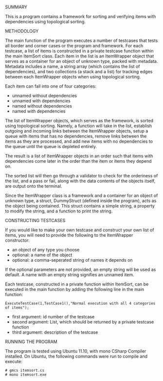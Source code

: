 SUMMARY

This is a program contains a framework for sorting and verifying items with dependencies
using topological sorting.

METHODOLOGY

The main function of the program executes a number of testcases that tests all border
and corner cases or the program and framework.  For each testcase, a list of items is
constructed in a private testcase function within the main ItemSort class.  Each item
in the list is an ItemWrapper object that serves as a container for an object of unknown
type, packed with metadata.  Metadata includes a name, a string array (which contains 
the list of dependencies), and two collections (a stack and a list) for tracking edges
between each ItemWrapper objects when using topological sorting.

Each item can fall into one of four categories:
   - unnamed without dependencies
   - unnamed with dependencies
   - named without dependencies
   - named with dependencies

The list of ItemWrapper objects, which serves as the framework, is sorted using
topological sorting.  Namely, a function will take in the list, establish outgoing
and incoming links between the ItemWrapper objects, setup a queue with items that
has no dependencies, remove links between the items as they are processed, and add
new items with no dependencies to the queue until the queue is depleted entirely.

The result is a list of ItemWrapper objects in an order such that items with 
dependencies come later in the order than the item or items they depend on.

The sorted list will then go through a validator to check for the orderiness of
the list, and a pass or fail, along with the data contents of the objects itself,
are output onto the terminal.

Since the ItemWrapper class is a framework and a container for an object of unknown type,
a struct, DummyStruct (defined inside the program), acts as the object being contained.
This struct contains a simple string, a property to modify the string, and a function to
print the string.

CONSTRUCTING TESTCASES

If you would like to make your own testcase and construct your own list of items, you
will need to provide the following to the ItemWrapper constructor:
   - an object of any type you choose
   - optional: a name of the object
   - optional: a comma-seperated string of names it depends on

If the optional parameters are not provided, an empty string will be used as default.
A name with an empty string signifies an unnamed item.

Each testcase, constructed in a private function within ItemSort, can be executed in the main
function by adding the following line in the main function:

	ExecuteTestCase(1,TestCase1(),"Normal execution with all 4 categories of items");

   - first argument: id number of the testcase
   - second argument: List<ItemWrapper>, which should be returned by a private testcase function
   - third argument: description of the testcase

RUNNING THE PROGRAM

The program is tested using Ubuntu 11.10, with mono CSharp Compiler installed.  On Ubuntu,
the following commands were run to compile and execute:

	# gmcs itemsort.cs
	# mono itemsort.exe

